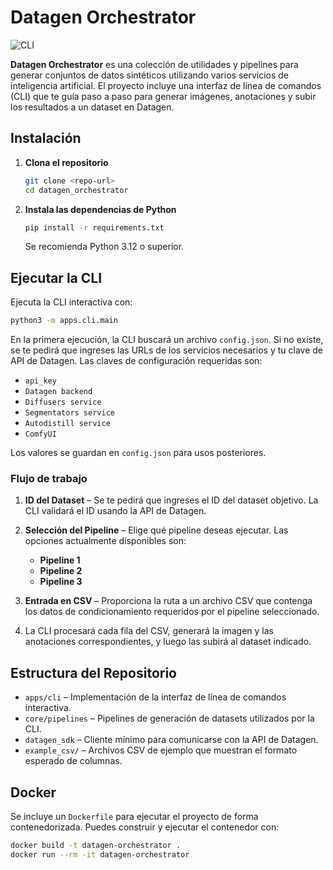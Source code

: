 # Datagen Orchestrator

![CLI](https://github.com/user-attachments/assets/3cf29f55-6962-4726-8bf0-31a70f9444ff)


**Datagen Orchestrator** es una colección de utilidades y pipelines para generar conjuntos de datos sintéticos utilizando varios servicios de inteligencia artificial. El proyecto incluye una interfaz de línea de comandos (CLI) que te guía paso a paso para generar imágenes, anotaciones y subir los resultados a un dataset en Datagen.

## Instalación

1. **Clona el repositorio**

   ```bash
   git clone <repo-url>
   cd datagen_orchestrator
   ```

2. **Instala las dependencias de Python**

   ```bash
   pip install -r requirements.txt
   ```

   Se recomienda Python 3.12 o superior.

## Ejecutar la CLI

Ejecuta la CLI interactiva con:

```bash
python3 -m apps.cli.main
```

En la primera ejecución, la CLI buscará un archivo `config.json`. Si no existe, se te pedirá que ingreses las URLs de los servicios necesarios y tu clave de API de Datagen. Las claves de configuración requeridas son:

* `api_key`
* `Datagen backend`
* `Diffusers service`
* `Segmentators service`
* `Autodistill service`
* `ComfyUI`

Los valores se guardan en `config.json` para usos posteriores.

### Flujo de trabajo

1. **ID del Dataset** – Se te pedirá que ingreses el ID del dataset objetivo. La CLI validará el ID usando la API de Datagen.
2. **Selección del Pipeline** – Elige qué pipeline deseas ejecutar. Las opciones actualmente disponibles son:

   * **Pipeline 1**
   * **Pipeline 2**
   * **Pipeline 3**
3. **Entrada en CSV** – Proporciona la ruta a un archivo CSV que contenga los datos de condicionamiento requeridos por el pipeline seleccionado.
4. La CLI procesará cada fila del CSV, generará la imagen y las anotaciones correspondientes, y luego las subirá al dataset indicado.

## Estructura del Repositorio

* `apps/cli` – Implementación de la interfaz de línea de comandos interactiva.
* `core/pipelines` – Pipelines de generación de datasets utilizados por la CLI.
* `datagen_sdk` – Cliente mínimo para comunicarse con la API de Datagen.
* `example_csv/` – Archivos CSV de ejemplo que muestran el formato esperado de columnas.

## Docker

Se incluye un `Dockerfile` para ejecutar el proyecto de forma contenedorizada. Puedes construir y ejecutar el contenedor con:

```bash
docker build -t datagen-orchestrator .
docker run --rm -it datagen-orchestrator
```


